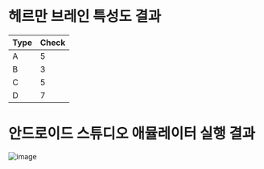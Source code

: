 
# 헤르만 브레인 특성도 결과
|Type|Check|
|---|---|
|A|5|
|B|3|
|C|5|
|D|7|
# 안드로이드 스튜디오 애뮬레이터 실행 결과
![image](https://user-images.githubusercontent.com/80194089/110245398-3e36a780-7fa6-11eb-9111-c3a3dc83451a.png)


